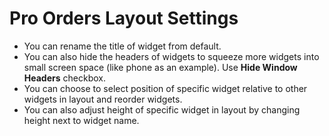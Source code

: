 # Pro Orders Layout Settings


- You can rename the title of widget from default.
- You can also hide the headers of widgets to squeeze more widgets into small screen space (like phone as an example). Use **Hide Window Headers** checkbox.
- You can choose to select position of specific widget relative to other widgets in layout and reorder widgets.
- You can also adjust height of specific widget in layout by changing height next to widget name.


